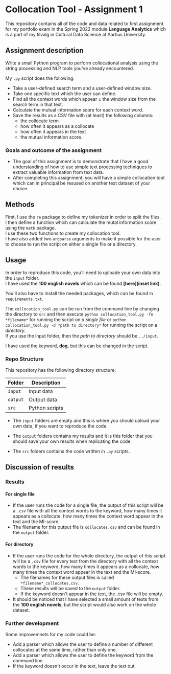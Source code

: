 # Collocation Tool - Assignment 1
This repository contains all of the code and data related to first assignment for my portfolio exam in the Spring 2022 module **Language Analytics** which is a part of my tilvalg in Cultural Data Science at Aarhus University.  


## Assignment description 
Write a small Python program to perform collocational analysis using the string processing and NLP tools you've already encountered.   

My ```.py``` script does the following:  
- Take a user-defined search term and a user-defined window size.
- Take one specific text which the user can define.
- Find all the context words which appear ± the window size from the search term in that text.
- Calculate the mutual information score for each context word.
- Save the results as a CSV file with (at least) the following columns: 
  - the collocate term
  - how often it appears as a collocate
  - how often it appears in the text
  - the mutual information score.

### Goals and outcome of the assignment
- The goal of this assignment is to demonstrate that I have a good understanding of how to use simple text processing techniques to extract valuable information from text data.
- After completing this assignment, you will have a simple collocation tool which can in principal be resused on another text dataset of your choice.

## Methods
First, I use the ```re``` package to define my tokenizer in order to split the files.   
I then define a function which can calculate the mutal information score using the ```math``` package.   
I use these two functions to create my collocation tool.   
I have also added two ```argparse``` arguments to make it possible for the user to choose to run the script on either a single file or a directory.  


## Usage
In order to reproduce this code, you'll need to uploade your own data into the ```input``` folder.   
I have used the **100 english novels** which can be found **[here](inset link)**.  

You'll also have to install the needed packages, which can be found in ```requirements.txt```. 

The ```collocation_tool.py``` can be run from the command line by changing the directory to ```src``` and then execute  ```python collocation_tool.py -fn *filename*``` for running the script on *a single file* or ```python collocation_tool.py -d *path to directory*``` for running the script on a *directory*.   
If you use the input folder, then the *path to directory* should be  ```../input```.

I have used the keyword, **dog**, but this can be changed in the script. 
 
### Repo Structure  
This repository has the following directory structure:  

| **Folder** | **Description** |
| ----------- | ----------- |
| ```input``` | Input data |
| ```output``` | Output data |
| ```src``` | Python scripts |


- The ```input``` folders are empty and this is where you should upload your own data, if you want to reproduce the code.

- The ```output``` folders contains my results and it is this folder that you should save your own results when replicating the code. 

- The ```src``` folders contains the code written in ```.py``` scripts. 


## Discussion of results 
### Results
#### For single file
- If the user runs the code for a single file, the output of this script will be a ```.csv``` file with all the context words to the keyword, how many times it appears as a collocate, how many times the context word appear in the text and the MI-score. 
- The filename for this output file is ```collocates.csv``` and can be found in the ```output``` folder. 

#### For directory
- If the user runs the code for the whole directory, the output of this script will be a ```.csv``` file for every text from the directory with all the context words to the keyword, how many times it appears as a collocate, how many times the context word appear in the text and the MI-score. 
  - The filenames for these output files is called ```*filename*_collocates.csv```.
  - These results will be saved to the ```output``` folder.  
  - If the keyword doesn't appear in the text, the .csv file will be empty.
- It should be noticed that I have selected a small amount of texts from the **100 english novels**, but the script would also work on the whole dataset. 

### Further development 
Some improvemnets for my code could be: 
- Add a parser which allows the user to define a number of different collocates at the same time, rather than only one.
- Add a parser which allows the user to define the keyword from the command line. 
- If the keyword doesn't occur in the text, leave the text out. 
